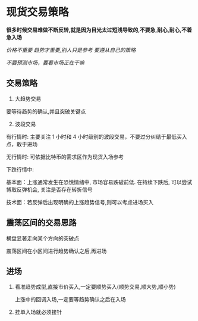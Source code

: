 # 现货交易策略

**很多时候交易难做不断反转,就是因为目光太过短浅导致的,不要急,耐心,耐心,不着急入场**

_价格不重要 趋势才重要,别人只是参考 要遵从自己的策略_

_不要预测市场，要看市场正在干嘛_

## 交易策略

1. 大趋势交易

要等待趋势的确认,并且突破关键点

2. 波段交易

有行情时: 主要关注 1 小时和 4 小时级别的波段交易，不要过分纠结于最低买入点，敢于进场

无行情时: 可依据比特币的需求区作为现货入场参考

下跌行情中:

基本面：上涨通常发生在恐慌情绪中, 市场容易跌破前低. 在持续下跌后, 可以尝试博取反弹机会, 关注是否存在转折信号

技术面：若反弹后出现明确的上涨趋势信号,则可以考虑进场买入

## 震荡区间的交易思路

横盘显著走向某个方向的突破点

震荡区间在小区间进行趋势确认之后,再进场

## 进场

1. 看准趋势成型,直接市价买入,一定要顺势买入(顺势交易,顺大势,顺小势)

   上涨中的回调入场,一定要等趋势确认之后在入场

2. 挂单入场就必须接针
